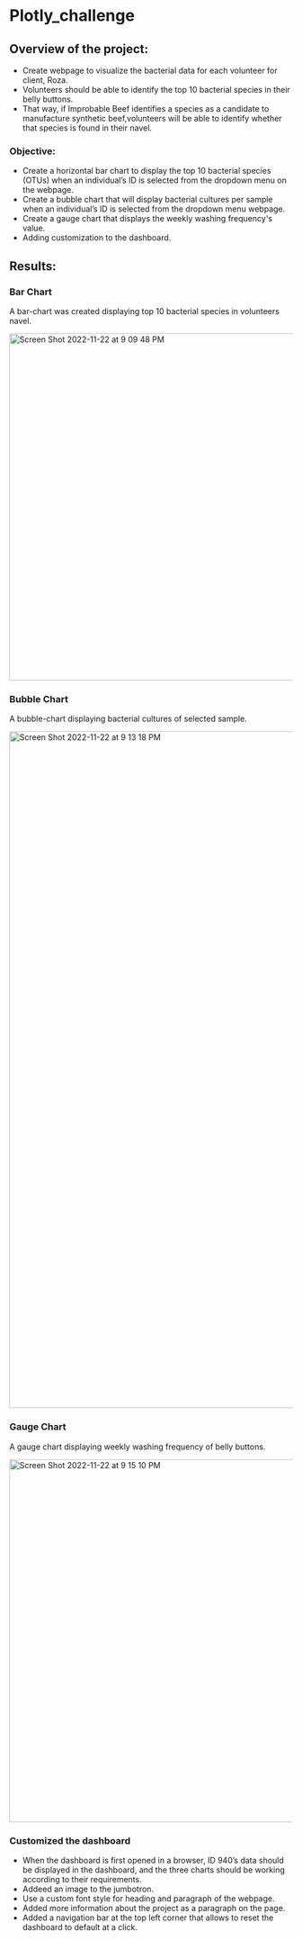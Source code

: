 # Plotly_challenge

## Overview of the project:

* Create webpage to visualize the bacterial data for each volunteer for client, Roza.
* Volunteers should be able to identify the top 10 bacterial species in their belly buttons. 
* That way, if Improbable Beef identifies a species as a candidate to manufacture synthetic beef,volunteers will be able to identify whether that species is found in their navel.

### Objective:
* Create a horizontal bar chart to display the top 10 bacterial species (OTUs) when an individual’s ID is selected from the dropdown menu on the webpage. 
* Create a bubble chart that will display bacterial cultures per sample when an individual’s ID is selected from the dropdown menu webpage.
* Create a gauge chart that displays the weekly washing frequency's value.
* Adding customization to the dashboard.

## Results:
### Bar Chart
A bar-chart was created displaying top 10 bacterial species in volunteers navel.

<img width="617" alt="Screen Shot 2022-11-22 at 9 09 48 PM" src="https://user-images.githubusercontent.com/111387025/203356933-21de2443-c0f3-43b0-a94d-90a228001bf7.png">

### Bubble Chart
A bubble-chart displaying bacterial cultures of selected sample.

<img width="1203" alt="Screen Shot 2022-11-22 at 9 13 18 PM" src="https://user-images.githubusercontent.com/111387025/203357836-55b1022a-46f7-4927-ac61-c0d23795cf5b.png">

### Gauge Chart
A gauge chart displaying weekly washing frequency of belly buttons.

<img width="645" alt="Screen Shot 2022-11-22 at 9 15 10 PM" src="https://user-images.githubusercontent.com/111387025/203358230-42c94004-ca7d-4db5-ad4e-dd5491998a3e.png">

### Customized the dashboard
* When the dashboard is first opened in a browser, ID 940’s data should be displayed in the dashboard, and the three charts should be working according to their requirements.
* Addeed an image to the jumbotron.
* Use a custom font style for heading and paragraph of the webpage.
* Added more information about the project as a paragraph on the page.
* Added a navigation bar at the top left corner that allows to reset the dashboard to default at a click.
